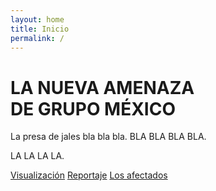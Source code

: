 ```yaml
---
layout: home
title: Inicio
permalink: /
---
```


# LA NUEVA AMENAZA <br>DE GRUPO MÉXICO

La presa de jales bla bla bla.
BLA BLA BLA BLA.

LA LA LA LA.

[Visualización](/visualizacion)
[Reportaje](/reportaje)
[Los afectados](/Los-afectados)
